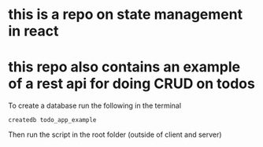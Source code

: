 # this is a repo on state management in react
# this repo also contains an example of a rest api for doing CRUD on todos

To create a database run the following in the terminal

```createdb todo_app_example```

Then run the script in the root folder (outside of client and server)